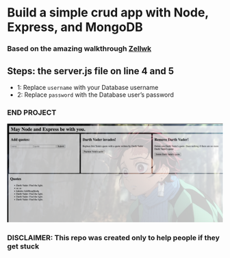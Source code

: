 # Build a simple crud app with Node, Express, and MongoDB
### Based on the amazing walkthrough [Zellwk](https://zellwk.com/blog/crud-express-mongodb)

## Steps: the server.js file on line 4 and 5
-   1: Replace `username` with your Database username
-   2: Replace `password` with the Database user’s password

### END PROJECT
![Demo](./public/images/demo.png)
### DISCLAIMER: This repo was created only to help people if they get stuck

